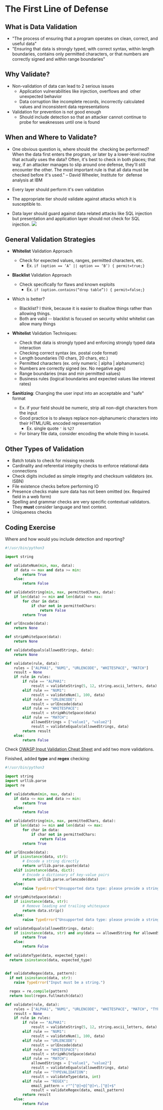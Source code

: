 # The First Line of Defense

## What is Data Validation
- "The process of ensuring that a program operates on clean, correct, and useful data"
- "Ensuring that data is strongly typed, with correct syntax, within length boundaries, contains only permitted characters, or that numbers are correctly signed and within range boundaries"

## Why Validate?
- Non-validation of data can lead to 2 serious issues
	- Application vulnerabilities like injection, overflows and  other unexpected behavior
	- Data corruption like incomplete records, incorrectly calculated values and inconsistent data representations
- Validation for prevention is not good enough
	- Should include detection so that an attacker cannot continue to probe for weaknesses until one is found

## When and Where to Validate?
- One obvious question is, where should the  checking be performed? When the data first enters the program, or later by a lower-level routine that actually uses the data? Often, it's best to check in both places; that way, if an attacker manages to slip around one defense, they'll still encounter the other. The most important rule is that all data must be checked before it's used." – David Wheeler, Institute for  defense analysis at IBM

- Every layer should perform it's own validation
- The appropriate tier should validate against attacks which it is susceptible to.

- Data layer should guard against data related attacks like SQL injection but presentation and application layer should not check for SQL injection.
![](Pasted%20image%2020240401140026.png)

## General Validation Strategies
- **Whitelist** Validation Approach
	- Check for expected values, ranges, permitted characters, etc.
		- Ex. `if (option == ‘A’ || option == ‘B’) { permit=true;}`
- **Blacklist** Validation Approach
	- Check specifically for flaws and known exploits
		- Ex. `if (option.contains(“drop table”)) { permit=false;}`

- Which is better?
	- Blacklist? I think, because it is easier to disallow things rather than allowing things. 
	- Both are valid -- blacklist is focused on security whilst whitelist can allow many things

- **Whitelist** Validation Techniques:
	- Check that data is strongly typed and enforcing strongly typed data interaction
	- Checking correct syntax (ex. postal code format)
	- Length boundaries (10 chars, 20 chars, etc.)
	- Permitted characters (ex. only numeric | alpha | alphanumeric)
	- Numbers are correctly signed (ex. No negative ages)
	- Range boundaries (max and min permitted values)
	- Business rules (logical boundaries and expected values like interest rates)

- **Sanitizing**: Changing the user input into an acceptable and "safe" format
	- Ex. if your field should be numeric, strip all non-digit characters from the input
	- Good practice is to always replace non-alphanumeric characters into their HTML/URL encoded representation
		- Ex. single quote `'` is `%27`
	- For binary file data, consider encoding the whole thing in `base64`.

## Other Types of Validation
- Batch totals to check for missing records
- Cardinality and referential integrity checks to enforce relational data connections
- Check digits included as simple integrity and checksum validators (ex. ISBN)
- File existence checks before performing IO
- Presence checks make sure data has not been omitted (ex. Required field in a web form)
- Spelling and grammar checks are very specific contextual validators. They **must** consider language and text context.
- Uniqueness checks


## Coding Exercise
Where and how would you include detection and reporting?
```python
#!/usr/bin/python3

import string

def validateNum(min, max, data):
    if data <= max and data >= min:
        return True
    else:
        return False

def validateString(min, max, permittedChars, data):
    if len(data) >= min and len(data) <= max:
        for char in data:
            if char not in permittedChars:
                return False
        return True

def urlEncode(data):
    return None

def stripWhiteSpace(data):
    return None

def validateEquals(allowedStrings, data):
    return None

def validate(rule, data):
    rules = ["ALPHA1", "NUM1", "URLENCODE", "WHITESPACE", "MATCH"]
    result = None
    if rule in rules:
        if rule == "ALPHA1":
            result = validateString(5, 12, string.ascii_letters, data)
        elif rule == "NUM1":
            result = validateNum(1, 100, data)
        elif rule == "URLENCODE":
            result = urlEncode(data)
        elif rule == "WHITESPACE":
            result = stripWhiteSpace(data)
        elif rule == "MATCH":
            allowedStrings = ["value1", "value2"]
            result = validateEquals(allowedStrings, data)
        return result
    else:
        return False


```

Check [OWASP Input Validation Cheat Sheet](https://owasp.deteact.com/cheat/cheatsheets/Input_Validation_Cheat_Sheet.html) and add two more validations.

Finished, added **type** and **regex** checking:
```python
#!/usr/bin/python3

import string
import urllib.parse
import re

def validateNum(min, max, data):
    if data <= max and data >= min:
        return True
    else:
        return False

def validateString(min, max, permittedChars, data):
    if len(data) >= min and len(data) <= max:
        for char in data:
            if char not in permittedChars:
                return False
        return True

def urlEncode(data):
    if isinstance(data, str):
        # Encode a string directly
        return urllib.parse.quote(data)  
    elif isinstance(data, dict):
        # Encode a dictionary of key-value pairs
        return urllib.parse.urlencode(data)
    else:
        raise TypeError("Unsupported data type: please provide a string or dictionary.")

def stripWhiteSpace(data):
    if isinstance(data, str):
        # Remove leading and trailing whitespace
        return data.strip()
    else:
        raise TypeError("Unsupported data type: please provide a string.")

def validateEquals(allowedStrings, data):
    if isinstance(data, str) and any(data == allowedString for allowedString in allowedStrings):
        return True
    else:
        return False
        
def validateType(data, expected_type):
  return isinstance(data, expected_type)
  
  
def validateRegex(data, pattern):
  if not isinstance(data, str):
    raise TypeError("Input must be a string.")

  regex = re.compile(pattern)
  return bool(regex.fullmatch(data))

def validate(rule, data):
    rules = ["ALPHA1", "NUM1", "URLENCODE", "WHITESPACE", "MATCH", "TYPEVALIDATION", "REGEX"]
    result = None
    if rule in rules:
        if rule == "ALPHA1":
            result = validateString(5, 12, string.ascii_letters, data)
        elif rule == "NUM1":
            result = validateNum(1, 100, data)
        elif rule == "URLENCODE":
            result = urlEncode(data)
        elif rule == "WHITESPACE":
            result = stripWhiteSpace(data)
        elif rule == "MATCH":
            allowedStrings = ["value1", "value2"]
            result = validateEquals(allowedStrings, data)
        elif rule == "TYPEVALIDATION":
            result = validateType(data, int)
        elif rule == "REGEX":
            email_pattern = r"^[^@]+@[^@]+\.[^@]+$"  
            result = validateRegex(data, email_pattern)
        return result
    else:
        return False


```